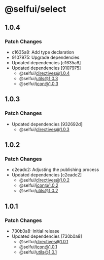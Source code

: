 # @selfui/select

## 1.0.4

### Patch Changes

- c1635a8: Add type declaration
- 9107975: Upgrade dependencies
- Updated dependencies [c1635a8]
- Updated dependencies [9107975]
  - @selfui/directives@1.0.4
  - @selfui/utils@1.0.3
  - @selfui/icon@1.0.3

## 1.0.3

### Patch Changes

- Updated dependencies [932692d]
  - @selfui/directives@1.0.3

## 1.0.2

### Patch Changes

- c2eadc2: Adjusting the publishing process
- Updated dependencies [c2eadc2]
  - @selfui/directives@1.0.2
  - @selfui/icon@1.0.2
  - @selfui/utils@1.0.2

## 1.0.1

### Patch Changes

- 730b0a8: Initial release
- Updated dependencies [730b0a8]
  - @selfui/directives@1.0.1
  - @selfui/icon@1.0.1
  - @selfui/utils@1.0.1
